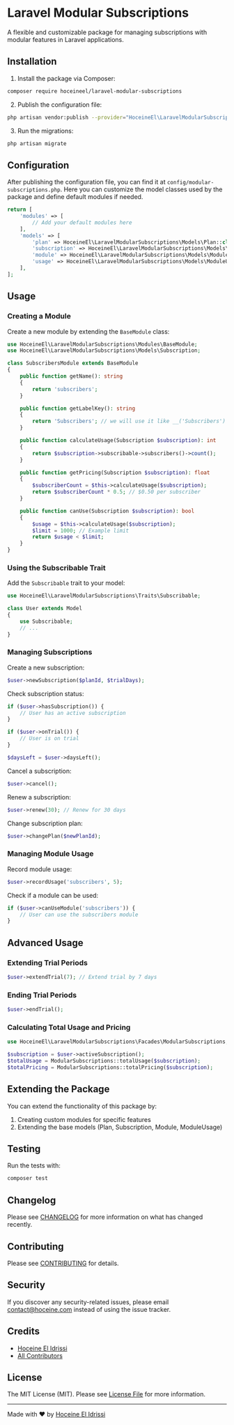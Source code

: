 # Laravel Modular Subscriptions

A flexible and customizable package for managing subscriptions with modular features in Laravel applications.

## Installation

1. Install the package via Composer:
```bash
composer require hoceineel/laravel-modular-subscriptions
```

2. Publish the configuration file:
```bash
php artisan vendor:publish --provider="HoceineEl\LaravelModularSubscriptions\ModularSubscriptionsServiceProvider" --tag="config"
```

3. Run the migrations:
```bash
php artisan migrate
```

## Configuration

After publishing the configuration file, you can find it at `config/modular-subscriptions.php`. Here you can customize the model classes used by the package and define default modules if needed.

```php
return [
    'modules' => [
        // Add your default modules here
    ],
    'models' => [
        'plan' => HoceineEl\LaravelModularSubscriptions\Models\Plan::class,
        'subscription' => HoceineEl\LaravelModularSubscriptions\Models\Subscription::class,
        'module' => HoceineEl\LaravelModularSubscriptions\Models\Module::class,
        'usage' => HoceineEl\LaravelModularSubscriptions\Models\ModuleUsage::class,
    ],
];
```

## Usage

### Creating a Module

Create a new module by extending the `BaseModule` class:

```php
use HoceineEl\LaravelModularSubscriptions\Modules\BaseModule;
use HoceineEl\LaravelModularSubscriptions\Models\Subscription;

class SubscribersModule extends BaseModule
{
    public function getName(): string
    {
        return 'subscribers';
    }

    public function getLabelKey(): string
    {
        return 'Subscribers'; // we will use it like __('Subscribers')
    }

    public function calculateUsage(Subscription $subscription): int
    {
        return $subscription->subscribable->subscribers()->count();
    }

    public function getPricing(Subscription $subscription): float
    {
        $subscriberCount = $this->calculateUsage($subscription);
        return $subscriberCount * 0.5; // $0.50 per subscriber
    }

    public function canUse(Subscription $subscription): bool
    {
        $usage = $this->calculateUsage($subscription);
        $limit = 1000; // Example limit
        return $usage < $limit;
    }
}
```



### Using the Subscribable Trait

Add the `Subscribable` trait to your model:

```php
use HoceineEl\LaravelModularSubscriptions\Traits\Subscribable;

class User extends Model
{
    use Subscribable;
    // ...
}
```

### Managing Subscriptions

Create a new subscription:
```php
$user->newSubscription($planId, $trialDays);
```

Check subscription status:
```php
if ($user->hasSubscription()) {
    // User has an active subscription
}

if ($user->onTrial()) {
    // User is on trial
}

$daysLeft = $user->daysLeft();
```

Cancel a subscription:
```php
$user->cancel();
```

Renew a subscription:
```php
$user->renew(30); // Renew for 30 days
```

Change subscription plan:
```php
$user->changePlan($newPlanId);
```

### Managing Module Usage

Record module usage:
```php
$user->recordUsage('subscribers', 5);
```

Check if a module can be used:
```php
if ($user->canUseModule('subscribers')) {
    // User can use the subscribers module
}
```

## Advanced Usage

### Extending Trial Periods
```php
$user->extendTrial(7); // Extend trial by 7 days
```

### Ending Trial Periods
```php
$user->endTrial();
```

### Calculating Total Usage and Pricing
```php
use HoceineEl\LaravelModularSubscriptions\Facades\ModularSubscriptions;

$subscription = $user->activeSubscription();
$totalUsage = ModularSubscriptions::totalUsage($subscription);
$totalPricing = ModularSubscriptions::totalPricing($subscription);
```


## Extending the Package

You can extend the functionality of this package by:
1. Creating custom modules for specific features
2. Extending the base models (Plan, Subscription, Module, ModuleUsage)

## Testing

Run the tests with:
```bash
composer test
```

## Changelog

Please see [CHANGELOG](CHANGELOG.md) for more information on what has changed recently.

## Contributing

Please see [CONTRIBUTING](CONTRIBUTING.md) for details.

## Security

If you discover any security-related issues, please email contact@hoceine.com instead of using the issue tracker.

## Credits

- [Hoceine El Idrissi](https://github.com/hoceineel)
- [All Contributors](../../contributors)

## License

The MIT License (MIT). Please see [License File](LICENSE.md) for more information.

---

Made with ❤️ by [Hoceine El Idrissi](https://github.com/hoceineel)
